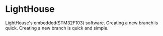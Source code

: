 # LightHouse
LightHouse's embedded(STM32F103) software.
Greating a new branch is quick.
Creating a new branch is quick and simple.
